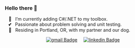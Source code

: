 ### Hello there 👋


&nbsp;&nbsp;&nbsp;🌱 &nbsp; I’m currently adding C#/.NET to my toolbox.\
&nbsp;&nbsp;&nbsp;💕 &nbsp; Passionate about problem solving and unit testing.\
&nbsp;&nbsp;&nbsp;🍄 &nbsp; Residing in Portland, OR, with my partner and our dog.

<p align="center">
  <a href="mailto:joey.palchak@gmail.com?subject=Hello%20Joey"><img alt="gmail Badge" src="https://img.shields.io/badge/GMAIL-EA4335?logo=gmail&logoColor=white"></a>&nbsp;&nbsp;&nbsp;&nbsp;
  <a href="https://www.linkedin.com/in/joey-palchak"><img alt="linkedin Badge" src="https://img.shields.io/badge/LINKEDIN-0A66C2?logo=linkedin&logoColor=white"></a>&nbsp;&nbsp;&nbsp;&nbsp;
</p>
